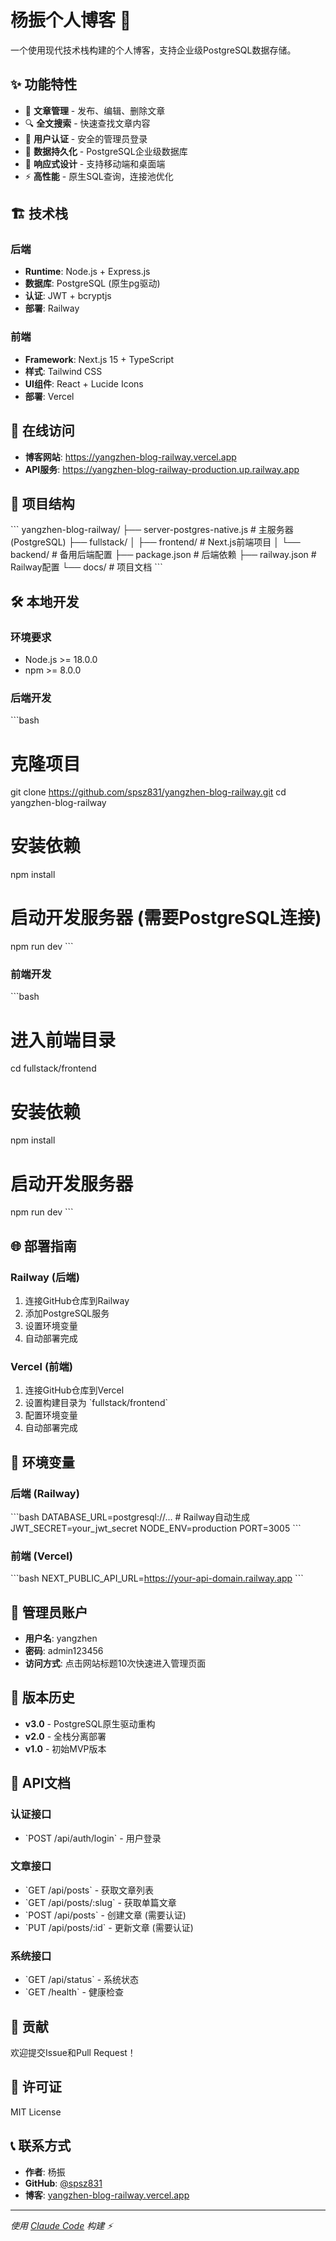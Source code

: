 # 杨振个人博客 🚀

一个使用现代技术栈构建的个人博客，支持企业级PostgreSQL数据存储。

## ✨ 功能特性

- 📝 **文章管理** - 发布、编辑、删除文章
- 🔍 **全文搜索** - 快速查找文章内容
- 👤 **用户认证** - 安全的管理员登录
- 💾 **数据持久化** - PostgreSQL企业级数据库
- 📱 **响应式设计** - 支持移动端和桌面端
- ⚡ **高性能** - 原生SQL查询，连接池优化

## 🏗️ 技术栈

### 后端
- **Runtime**: Node.js + Express.js
- **数据库**: PostgreSQL (原生pg驱动)
- **认证**: JWT + bcryptjs
- **部署**: Railway

### 前端
- **Framework**: Next.js 15 + TypeScript
- **样式**: Tailwind CSS
- **UI组件**: React + Lucide Icons
- **部署**: Vercel

## 🚀 在线访问

- **博客网站**: https://yangzhen-blog-railway.vercel.app
- **API服务**: https://yangzhen-blog-railway-production.up.railway.app

## 📁 项目结构

\`\`\`
yangzhen-blog-railway/
├── server-postgres-native.js     # 主服务器 (PostgreSQL)
├── fullstack/
│   ├── frontend/                  # Next.js前端项目
│   └── backend/                   # 备用后端配置
├── package.json                   # 后端依赖
├── railway.json                   # Railway配置
└── docs/                          # 项目文档
\`\`\`

## 🛠️ 本地开发

### 环境要求
- Node.js >= 18.0.0
- npm >= 8.0.0

### 后端开发
\`\`\`bash
# 克隆项目
git clone https://github.com/spsz831/yangzhen-blog-railway.git
cd yangzhen-blog-railway

# 安装依赖
npm install

# 启动开发服务器 (需要PostgreSQL连接)
npm run dev
\`\`\`

### 前端开发
\`\`\`bash
# 进入前端目录
cd fullstack/frontend

# 安装依赖
npm install

# 启动开发服务器
npm run dev
\`\`\`

## 🌐 部署指南

### Railway (后端)
1. 连接GitHub仓库到Railway
2. 添加PostgreSQL服务
3. 设置环境变量
4. 自动部署完成

### Vercel (前端)
1. 连接GitHub仓库到Vercel
2. 设置构建目录为 \`fullstack/frontend\`
3. 配置环境变量
4. 自动部署完成

## 🔧 环境变量

### 后端 (Railway)
\`\`\`bash
DATABASE_URL=postgresql://...    # Railway自动生成
JWT_SECRET=your_jwt_secret
NODE_ENV=production
PORT=3005
\`\`\`

### 前端 (Vercel)
\`\`\`bash
NEXT_PUBLIC_API_URL=https://your-api-domain.railway.app
\`\`\`

## 👤 管理员账户

- **用户名**: yangzhen
- **密码**: admin123456
- **访问方式**: 点击网站标题10次快速进入管理页面

## 🔄 版本历史

- **v3.0** - PostgreSQL原生驱动重构
- **v2.0** - 全栈分离部署
- **v1.0** - 初始MVP版本

## 📖 API文档

### 认证接口
- \`POST /api/auth/login\` - 用户登录

### 文章接口
- \`GET /api/posts\` - 获取文章列表
- \`GET /api/posts/:slug\` - 获取单篇文章
- \`POST /api/posts\` - 创建文章 (需要认证)
- \`PUT /api/posts/:id\` - 更新文章 (需要认证)

### 系统接口
- \`GET /api/status\` - 系统状态
- \`GET /health\` - 健康检查

## 🤝 贡献

欢迎提交Issue和Pull Request！

## 📄 许可证

MIT License

## 📞 联系方式

- **作者**: 杨振
- **GitHub**: [@spsz831](https://github.com/spsz831)
- **博客**: [yangzhen-blog-railway.vercel.app](https://yangzhen-blog-railway.vercel.app)

---

*使用 [Claude Code](https://claude.ai/code) 构建 ⚡*